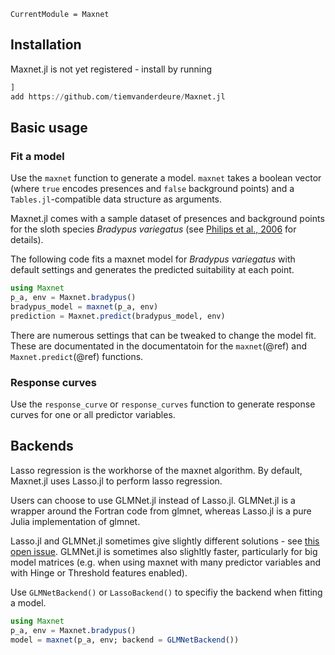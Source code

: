 ```@meta
CurrentModule = Maxnet
```

## Installation
Maxnet.jl is not yet registered - install by running
```julia
]
add https://github.com/tiemvanderdeure/Maxnet.jl 
```

## Basic usage
### Fit a model
Use the `maxnet` function to generate a model. `maxnet` takes a boolean vector (where `true` encodes presences and `false` background points) and a `Tables.jl`-compatible data structure as arguments.

Maxnet.jl comes with a sample dataset of presences and background points for the sloth species _Bradypus variegatus_ (see [Philips et al., 2006](https://doi.org/10.1016/j.ecolmodel.2005.03.026) for details).

The following code fits a maxnet model for _Bradypus variegatus_ with default settings and generates the predicted suitability at each point.

```julia
using Maxnet
p_a, env = Maxnet.bradypus()
bradypus_model = maxnet(p_a, env)
prediction = Maxnet.predict(bradypus_model, env)
```

There are numerous settings that can be tweaked to change the model fit. These are documentated in the documentatoin for the `maxnet`(@ref) and `Maxnet.predict`(@ref) functions.

### Response curves
Use the `response_curve` or `response_curves` function to generate response curves for one or all predictor variables. 

## Backends
Lasso regression is the workhorse of the maxnet algorithm. By default, Maxnet.jl uses Lasso.jl to perform lasso regression. 

Users can choose to use GLMNet.jl instead of Lasso.jl. GLMNet.jl is a wrapper around the Fortran code from glmnet, whereas Lasso.jl is a pure Julia implementation of glmnet.

Lasso.jl and GLMNet.jl sometimes give slightly different solutions - see [this open issue](https://github.com/JuliaStats/Lasso.jl/issues/78). GLMNet.jl is sometimes also slighltly faster, particularly for big model matrices (e.g. when using maxnet with many predictor variables and with Hinge or Threshold features enabled).

Use `GLMNetBackend()` or `LassoBackend()` to specifiy the backend when fitting a model.

```julia
using Maxnet
p_a, env = Maxnet.bradypus()
model = maxnet(p_a, env; backend = GLMNetBackend())
```
